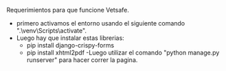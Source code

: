Requerimientos para que funcione Vetsafe.

- primero activamos el entorno usando el siguiente comando ".\venv\Scripts\activate".
- Luego hay que instalar estas librerias:
  * pip install django-crispy-forms
  * pip install xhtml2pdf
-Luego utilizar el comando "python manage.py runserver" para hacer correr la pagina.
